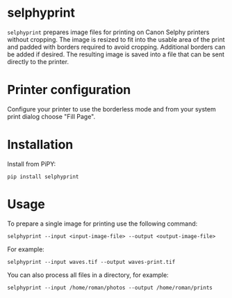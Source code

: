 # selphyprint

`selphyprint` prepares image files for printing on Canon Selphy printers without cropping.
The image is resized to fit into the usable area of the print and padded with borders required to avoid cropping.
Additional borders can be added if desired. The resulting image is saved into a file that can be sent directly to the printer.

# Printer configuration

Configure your printer to use the borderless mode and from your system print dialog choose "Fill Page".

# Installation

Install from PiPY:

```commandline
pip install selphyprint
```

# Usage

To prepare a single image for printing use the following command:

```commandline
selphyprint --input <input-image-file> --output <output-image-file>
```

For example:

```commandline
selphyprint --input waves.tif --output waves-print.tif
```

You can also process all files in a directory, for example:

```commandline
selphyprint --input /home/roman/photos --output /home/roman/prints
```
